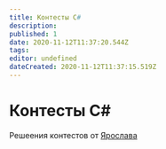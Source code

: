 ```yaml
---
title: Контесты C#
description: 
published: 1
date: 2020-11-12T11:37:20.544Z
tags: 
editor: undefined
dateCreated: 2020-11-12T11:37:15.519Z
---
```


# Контесты C#

Решеения контестов от [Ярослава](vk.com/undefined7887)